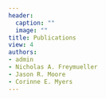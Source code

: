 ```yaml
---
header:
  caption: ""
  image: ""
title: Publications
view: 4
authors:
- admin
- Nicholas A. Freymueller
- Jason R. Moore
- Corinne E. Myers
---
```

